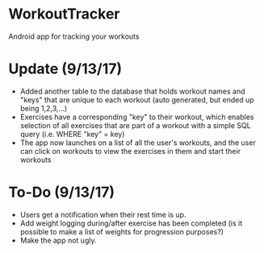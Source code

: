 # WorkoutTracker
Android app for tracking your workouts

# Update (9/13/17)
+ Added another table to the database that holds workout names and "keys" that are unique to each workout (auto generated, but ended up being 1,2,3,...)
+ Exercises have a corresponding "key" to their workout, which enables selection of all exercises that are part of a workout with a simple SQL query (i.e. WHERE "key" = key)
+ The app now launches on a list of all the user's workouts, and the user can click on workouts to view the exercises in them and start their workouts

# To-Do (9/13/17)
+ Users get a notification when their rest time is up.
+ Add weight logging during/after exercise has been completed (is it possible to make a list of weights for progression purposes?)
+ Make the app not ugly.
